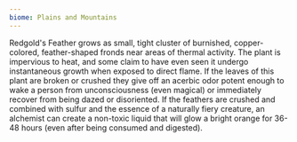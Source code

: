 ```yaml
---
biome: Plains and Mountains
---
```

Redgold's Feather grows as small, tight cluster of burnished, copper-colored, feather-shaped fronds near areas of thermal activity. The plant is impervious to heat, and some claim to have even seen it undergo instantaneous growth when exposed to direct flame. If the leaves of this plant are broken or crushed they give off an acerbic odor potent enough to wake a person from unconsciousness (even magical) or immediately recover from being dazed or disoriented. If the feathers are crushed and combined with sulfur and the essence of a naturally fiery creature, an alchemist can create a non-toxic liquid that will glow a bright orange for 36-48 hours (even after being consumed and digested). 

